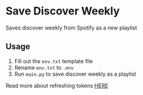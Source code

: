 # Save Discover Weekly
Saves discover weekly from Spotify as a new playlist

## Usage
1. Fill out the `env.txt` template file
2. Rename `env.txt` to `.env`
3. Run `main.py` to save discover weekly as a playlist

Read more about refreshing tokens [HERE](https://developer.spotify.com/documentation/web-api/tutorials/refreshing-tokens)
